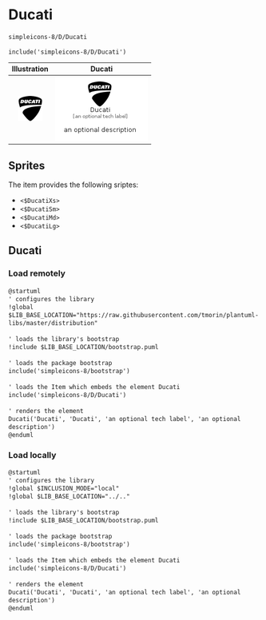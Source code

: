 # Ducati


```text
simpleicons-8/D/Ducati
```

```text
include('simpleicons-8/D/Ducati')
```



| Illustration | Ducati |
| :---: | :---: |
| ![illustration for Illustration](../../simpleicons-8/D/Ducati.png) | ![illustration for Ducati](../../simpleicons-8/D/Ducati.Local.png) |



## Sprites
The item provides the following sriptes:

- `<$DucatiXs>`
- `<$DucatiSm>`
- `<$DucatiMd>`
- `<$DucatiLg>`





## Ducati

### Load remotely
```plantuml
@startuml
' configures the library
!global $LIB_BASE_LOCATION="https://raw.githubusercontent.com/tmorin/plantuml-libs/master/distribution"

' loads the library's bootstrap
!include $LIB_BASE_LOCATION/bootstrap.puml

' loads the package bootstrap
include('simpleicons-8/bootstrap')

' loads the Item which embeds the element Ducati
include('simpleicons-8/D/Ducati')

' renders the element
Ducati('Ducati', 'Ducati', 'an optional tech label', 'an optional description')
@enduml
```

### Load locally
```plantuml
@startuml
' configures the library
!global $INCLUSION_MODE="local"
!global $LIB_BASE_LOCATION="../.."

' loads the library's bootstrap
!include $LIB_BASE_LOCATION/bootstrap.puml

' loads the package bootstrap
include('simpleicons-8/bootstrap')

' loads the Item which embeds the element Ducati
include('simpleicons-8/D/Ducati')

' renders the element
Ducati('Ducati', 'Ducati', 'an optional tech label', 'an optional description')
@enduml
```

